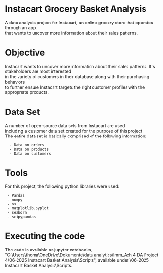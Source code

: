 # Instacart Grocery Basket Analysis
A data analysis project for Instacart, an online grocery store that operates through an app,  
that wants to uncover more information about their sales patterns.
# Objective
Instacart wants to uncover more information about their sales patterns. It's stakeholders are most interested  
in the variety of customers in their database along with their purchasing behaviors  
to further ensure Instacart targets the right customer profiles with the appropriate products.
# Data Set
 A number of open-source data sets from Instacart are used  
 including a customer data set created for the purpose of this project  
 The entire data set is basically comprised of the following information:  
 
      - Data on orders
      - Data on products
      - Data on customers

# Tools
For this project, the following python libraries were used:

     - Pandas
     - numpy
     - os
     - matplotlib.pyplot
     - seaborn
     - scipypandas

# Executing the code
The code is available as jupyter notebooks, "C:\Users\thoma\OneDrive\Dokumente\data analytics\Imm_Ach 4 DA Project 4\06-2025 Instacart Basket Analysis\Scripts", available under \06-2025 Instacart Basket Analysis\Scripts.  
